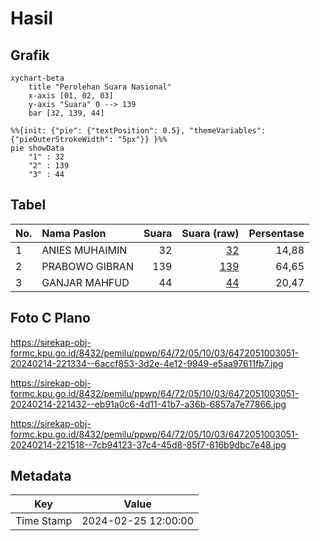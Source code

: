 # Hasil

## Grafik

```mermaid
xychart-beta
    title "Perolehan Suara Nasional"
    x-axis [01, 02, 03]
    y-axis "Suara" 0 --> 139
    bar [32, 139, 44]
```

```mermaid
%%{init: {"pie": {"textPosition": 0.5}, "themeVariables": {"pieOuterStrokeWidth": "5px"}} }%%
pie showData
    "1" : 32
    "2" : 139
    "3" : 44
```

## Tabel

| No. | Nama Paslon    | Suara | Suara (raw) | Persentase |
|:--- |:-------------- | -----:| -----------:| ----------:|
| 1   | ANIES MUHAIMIN | 32    | [32][p-1]   | 14,88      |
| 2   | PRABOWO GIBRAN | 139   | [139][p-2]  | 64,65      |
| 3   | GANJAR MAHFUD  | 44    | [44][p-3]   | 20,47      |


[p-1]: https://github.com/gigit-pemilu/pemilu-2024/blob/main/pilpres/hitung-suara/sub/64-kalimantan-timur/sub/72-kota-samarinda/sub/05-samarinda-utara/sub/1003-lempake/sub/051-tps/sub/paslon-1.txt
[p-2]: https://github.com/gigit-pemilu/pemilu-2024/blob/main/pilpres/hitung-suara/sub/64-kalimantan-timur/sub/72-kota-samarinda/sub/05-samarinda-utara/sub/1003-lempake/sub/051-tps/sub/paslon-2.txt
[p-3]: https://github.com/gigit-pemilu/pemilu-2024/blob/main/pilpres/hitung-suara/sub/64-kalimantan-timur/sub/72-kota-samarinda/sub/05-samarinda-utara/sub/1003-lempake/sub/051-tps/sub/paslon-3.txt

## Foto C Plano

https://sirekap-obj-formc.kpu.go.id/8432/pemilu/ppwp/64/72/05/10/03/6472051003051-20240214-221334--6accf853-3d2e-4e12-9949-e5aa97611fb7.jpg

https://sirekap-obj-formc.kpu.go.id/8432/pemilu/ppwp/64/72/05/10/03/6472051003051-20240214-221432--eb91a0c6-4d11-41b7-a36b-6857a7e77866.jpg

https://sirekap-obj-formc.kpu.go.id/8432/pemilu/ppwp/64/72/05/10/03/6472051003051-20240214-221518--7cb94123-37c4-45d8-85f7-816b9dbc7e48.jpg


## Metadata

| Key        | Value               |
| ---------- | ------------------- |
| Time Stamp | 2024-02-25 12:00:00 |



